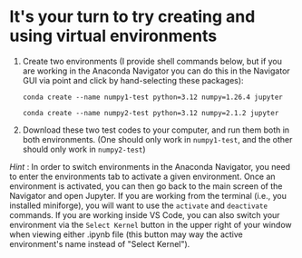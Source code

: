 # It's your turn to try creating and using virtual environments

1. Create two environments (I provide shell commands below, but if you are working in the Anaconda Navigator you can do this in the Navigator GUI via point and click by hand-selecting these packages):

    ```
    conda create --name numpy1-test python=3.12 numpy=1.26.4 jupyter
    ```

    ```
    conda create --name numpy2-test python=3.12 numpy=2.1.2 jupyter
    ```

2.  Download these two test codes to your computer, and run them both in both environments.  (One should only work in `numpy1-test`, and the other should only work in `numpy2-test`)  

*Hint* : In order to switch environments in the Anaconda Navigator, you need to enter the environments tab to activate a given environment.  Once an environment is activated, you can then go back to the main screen of the Navigator and open Jupyter.  If you are working from the terminal (i.e., you installed miniforge), you will want to use the `activate` and `deactivate` commands.  If you are working inside VS Code, you can also switch your environment via the `Select Kernel` button in the upper right of your window when viewing either .ipynb file (this button may way the active environment's name instead of "Select Kernel").
